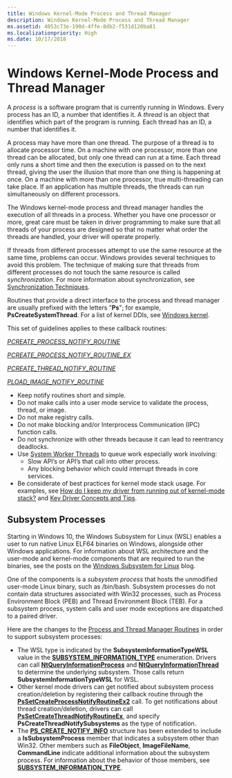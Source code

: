 ```yaml
---
title: Windows Kernel-Mode Process and Thread Manager
description: Windows Kernel-Mode Process and Thread Manager
ms.assetid: 4053c73e-190d-4ffe-8db2-f531d120ba81
ms.localizationpriority: High
ms.date: 10/17/2018
---
```


# Windows Kernel-Mode Process and Thread Manager


A *process* is a software program that is currently running in Windows. Every process has an ID, a number that identifies it. A *thread* is an object that identifies which part of the program is running. Each thread has an ID, a number that identifies it.

A process may have more than one thread. The purpose of a thread is to allocate processor time. On a machine with one processor, more than one thread can be allocated, but only one thread can run at a time. Each thread only runs a short time and then the execution is passed on to the next thread, giving the user the illusion that more than one thing is happening at once. On a machine with more than one processor, true multi-threading can take place. If an application has multiple threads, the threads can run simultaneously on different processors.

The Windows kernel-mode process and thread manager handles the execution of all threads in a process. Whether you have one processor or more, great care must be taken in driver programming to make sure that all threads of your process are designed so that no matter what order the threads are handled, your driver will operate properly.

If threads from different processes attempt to use the same resource at the same time, problems can occur. Windows provides several techniques to avoid this problem. The technique of making sure that threads from different processes do not touch the same resource is called *synchronization*. For more information about synchronization, see [Synchronization Techniques](synchronization-techniques.md).

Routines that provide a direct interface to the process and thread manager are usually prefixed with the letters "**Ps**"; for example, **PsCreateSystemThread**. For a list of kernel DDIs, see [Windows kernel](https://docs.microsoft.com/windows-hardware/drivers/ddi/_kernel/).

This set of guidelines applies to these callback routines:

[_PCREATE_PROCESS_NOTIFY_ROUTINE_](https://docs.microsoft.com/windows-hardware/drivers/ddi/ntddk/nc-ntddk-pcreate_process_notify_routine)

[_PCREATE_PROCESS_NOTIFY_ROUTINE_EX_](https://docs.microsoft.com/windows-hardware/drivers/ddi/ntddk/nc-ntddk-pcreate_process_notify_routine_ex)

[_PCREATE_THREAD_NOTIFY_ROUTINE_](https://docs.microsoft.com/windows-hardware/drivers/ddi/ntddk/nc-ntddk-pcreate_thread_notify_routine)

[_PLOAD_IMAGE_NOTIFY_ROUTINE_](https://docs.microsoft.com/windows-hardware/drivers/ddi/ntddk/nc-ntddk-pload_image_notify_routine)

-    Keep notify routines short and simple.
-    Do not make calls into a user mode service to validate the process, thread, or image. 
-    Do not make registry calls. 
-    Do not make blocking and/or Interprocess Communication (IPC) function calls. 
-    Do not synchronize with other threads because it can lead to reentrancy deadlocks. 
-    Use [System Worker Threads](https://docs.microsoft.com/windows-hardware/drivers/kernel/system-worker-threads) to queue work especially work involving: 
        -    Slow API’s or API’s that call into other process.
        -    Any blocking behavior which could interrupt threads in core services. 
-    Be considerate of best practices for kernel mode stack usage. For examples, see [How do I keep my driver from running out of kernel-mode stack?](https://docs.microsoft.com/previous-versions/windows/hardware/design/dn613940(v=vs.85)) and [Key Driver Concepts and Tips](https://docs.microsoft.com/previous-versions/windows/hardware/design/dn614604(v=vs.85)).


## Subsystem Processes


Starting in Windows 10, the Windows Subsystem for Linux (WSL) enables a user to run native Linux ELF64 binaries on Windows, alongside other Windows applications. For information about WSL architecture and the user-mode and kernel-mode components that are required to run the binaries, see the posts on the [Windows Subsystem for Linux](https://go.microsoft.com/fwlink/p/?linkid=838012) blog.

One of the components is a *subsystem process* that hosts the unmodified user-mode Linux binary, such as /bin/bash. Subsystem processes do not contain data structures associated with Win32 processes, such as Process Environment Block (PEB) and Thread Environment Block (TEB). For a subsystem process, system calls and user mode exceptions are dispatched to a paired driver.

Here are the changes to the [Process and Thread Manager Routines](https://docs.microsoft.com/windows-hardware/drivers/ddi/index) in order to support subsystem processes:

-   The WSL type is indicated by the **SubsystemInformationTypeWSL** value in the [**SUBSYSTEM\_INFORMATION\_TYPE**](https://docs.microsoft.com/windows-hardware/drivers/ddi/ntddk/ne-ntddk-_subsystem_information_type) enumeration. Drivers can call [**NtQueryInformationProcess**](https://docs.microsoft.com/windows/desktop/api/winternl/nf-winternl-ntqueryinformationprocess) and [**NtQueryInformationThread**](https://docs.microsoft.com/windows/desktop/api/winternl/nf-winternl-ntqueryinformationthread) to determine the underlying subsystem. Those calls return **SubsystemInformationTypeWSL** for WSL.
-   Other kernel mode drivers can get notified about subsystem process creation/deletion by registering their callback routine through the [**PsSetCreateProcessNotifyRoutineEx2**](https://docs.microsoft.com/windows-hardware/drivers/ddi/ntddk/nf-ntddk-pssetcreateprocessnotifyroutineex2) call. To get notifications about thread creation/deletion, drivers can call [**PsSetCreateThreadNotifyRoutineEx**](https://docs.microsoft.com/windows-hardware/drivers/ddi/ntddk/nf-ntddk-pssetcreatethreadnotifyroutineex), and specify **PsCreateThreadNotifySubsystems** as the type of notification.
-   The [**PS\_CREATE\_NOTIFY\_INFO**](https://docs.microsoft.com/windows-hardware/drivers/ddi/ntddk/ns-ntddk-_ps_create_notify_info) structure has been extended to include a **IsSubsystemProcess** member that indicates a subsystem other than Win32. Other members such as **FileObject**, **ImageFileName**, **CommandLine** indicate additional information about the subsystem process. For information about the behavior of those members, see [**SUBSYSTEM\_INFORMATION\_TYPE**](https://docs.microsoft.com/windows-hardware/drivers/ddi/ntddk/ne-ntddk-_subsystem_information_type).

 

 




